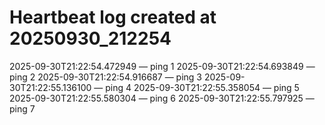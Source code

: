 # Heartbeat log created at 20250930_212254
2025-09-30T21:22:54.472949 — ping 1
2025-09-30T21:22:54.693849 — ping 2
2025-09-30T21:22:54.916687 — ping 3
2025-09-30T21:22:55.136100 — ping 4
2025-09-30T21:22:55.358054 — ping 5
2025-09-30T21:22:55.580304 — ping 6
2025-09-30T21:22:55.797925 — ping 7
